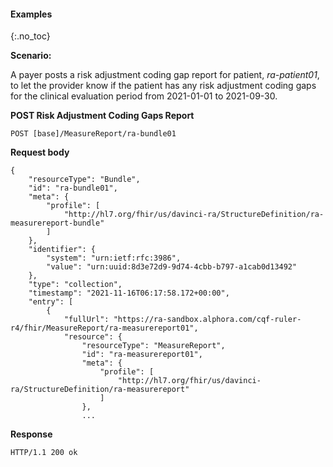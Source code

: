 
#### Examples
{:.no_toc}

**Scenario:**

A payer posts a risk adjustment coding gap report for patient, *ra-patient01*, to let the provider know if the patient has any risk adjustment coding gaps for the clinical evaluation period from 2021-01-01 to 2021-09-30.

**POST Risk Adjustment Coding Gaps Report**


```
POST [base]/MeasureReport/ra-bundle01
```

**Request body**
~~~
{
    "resourceType": "Bundle",
    "id": "ra-bundle01",
    "meta": {
        "profile": [
            "http://hl7.org/fhir/us/davinci-ra/StructureDefinition/ra-measurereport-bundle"
        ]
    },
    "identifier": {
        "system": "urn:ietf:rfc:3986",
        "value": "urn:uuid:8d3e72d9-9d74-4cbb-b797-a1cab0d13492"
    },
    "type": "collection",
    "timestamp": "2021-11-16T06:17:58.172+00:00",
    "entry": [
        {
            "fullUrl": "https://ra-sandbox.alphora.com/cqf-ruler-r4/fhir/MeasureReport/ra-measurereport01",
            "resource": {
                "resourceType": "MeasureReport",
                "id": "ra-measurereport01",
                "meta": {
                    "profile": [
                        "http://hl7.org/fhir/us/davinci-ra/StructureDefinition/ra-measurereport"
                    ]
                },
                ...
~~~

**Response**

~~~
HTTP/1.1 200 ok
~~~
